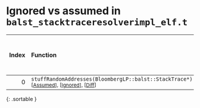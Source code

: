 # Ignored vs assumed in `balst_stacktraceresolverimpl_elf.t`

<script src="../sorttable.js"></script>

|   Index | Function                                                                                                                             |   Difference in number of lines |   Function size difference in bytes |   Number of lines in assumed build | Number of bytes in assumed build   |   Number of lines in ignored build | Number of bytes in ignored build   |
|--------:|:-------------------------------------------------------------------------------------------------------------------------------------|--------------------------------:|------------------------------------:|-----------------------------------:|:-----------------------------------|-----------------------------------:|:-----------------------------------|
|       0 | `stuffRandomAddresses(BloombergLP::balst::StackTrace*)` <sup>\[[Assumed](0-assume)\], \[[Ignored](0-none)\], \[[Diff](0.diff.html)\] |                               1 |                                   0 |                                464 | 4,214,160                          |                                464 | 4,214,160                          |
{: .sortable }
